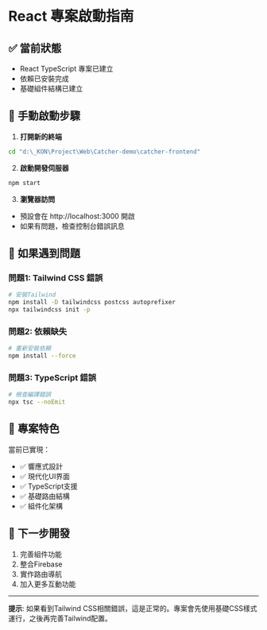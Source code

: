 # React 專案啟動指南

## ✅ 當前狀態
- React TypeScript 專案已建立
- 依賴已安裝完成
- 基礎組件結構已建立

## 🚀 手動啟動步驟

1. **打開新的終端**
```bash
cd "d:\_KON\Project\Web\Catcher-demo\catcher-frontend"
```

2. **啟動開發伺服器**
```bash
npm start
```

3. **瀏覽器訪問**
- 預設會在 http://localhost:3000 開啟
- 如果有問題，檢查控制台錯誤訊息

## 🔧 如果遇到問題

### 問題1: Tailwind CSS 錯誤
```bash
# 安裝Tailwind
npm install -D tailwindcss postcss autoprefixer
npx tailwindcss init -p
```

### 問題2: 依賴缺失
```bash
# 重新安裝依賴
npm install --force
```

### 問題3: TypeScript 錯誤
```bash
# 檢查編譯錯誤
npx tsc --noEmit
```

## 📱 專案特色

當前已實現：
- ✅ 響應式設計
- ✅ 現代化UI界面  
- ✅ TypeScript支援
- ✅ 基礎路由結構
- ✅ 組件化架構

## 🎯 下一步開發

1. 完善組件功能
2. 整合Firebase
3. 實作路由導航
4. 加入更多互動功能

---

**提示**: 如果看到Tailwind CSS相關錯誤，這是正常的。專案會先使用基礎CSS樣式運行，之後再完善Tailwind配置。
